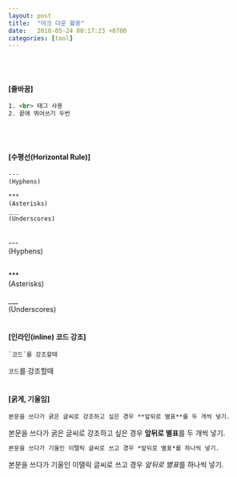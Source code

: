 ```yaml
---
layout: post
title:  "마크 다운 활용"
date:   2018-05-24 00:17:23 +0700
categories: [tool]
---
```


<br><br>

#### [줄바꿈]<br>

```html
1. <br> 태그 사용
2. 끝에 뛰어쓰기 두번
```
<br><br>

#### [수평선(Horizontal Rule)] <br>

```html
---
(Hyphens)

***
(Asterisks)
___
(Underscores)

```
<br>
--- <br>
(Hyphens)<br><br>

*** <br>
(Asterisks)<br><br>
___ <br>
(Underscores)
<br><br>

#### [인라인(inline) 코드 강조]  <br>

```html
`코드`를 강조할때
```

`코드`를 강조할때
<br><br>


#### [굵게, 기울임]  <br>
```html
본문을 쓰다가 굵은 글씨로 강조하고 싶은 경우 **앞뒤로 별표**를 두 개씩 넣기.
```
본문을 쓰다가 굵은 글씨로 강조하고 싶은 경우 **앞뒤로 별표**를 두 개씩 넣기.<br>

```html
본문을 쓰다가 기울인 이탤릭 글씨로 쓰고 경우 *앞뒤로 별표*를 하나씩 넣기.
```
본문을 쓰다가 기울인 이탤릭 글씨로 쓰고 경우 *앞뒤로 별표*를 하나씩 넣기.<br>

